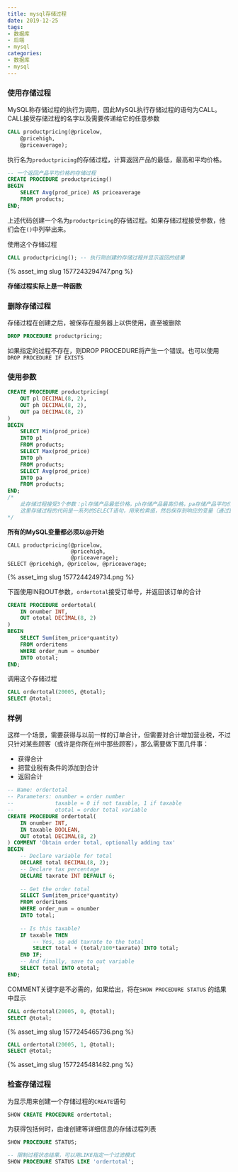 ```yaml
---
title: mysql存储过程
date: 2019-12-25
tags:
- 数据库
- 后端
- mysql
categories:
- 数据库
- mysql
---
```


### 使用存储过程

MySQL称存储过程的执行为调用，因此MySQL执行存储过程的语句为CALL。CALL接受存储过程的名字以及需要传递给它的任意参数

```SQL
CALL productpricing(@pricelow,
	@pricehigh,
	@priceaverage);
```

执行名为`productpricing`的存储过程，计算返回产品的最低，最高和平均价格。

```sql
-- 一个返回产品平均价格的存储过程
CREATE PROCEDURE productpricing()
BEGIN
	SELECT Avg(prod_price) AS priceaverage
	FROM products;
END;
```

上述代码创建一个名为`productpricing`的存储过程。如果存储过程接受参数，他们会在`()`中列举出来。

使用这个存储过程


```sql
CALL productpricing(); -- 执行刚创建的存储过程并显示返回的结果
```

{% asset_img slug 1577243294747.png %}

**存储过程实际上是一种函数**

### 删除存储过程

存储过程在创建之后，被保存在服务器上以供使用，直至被删除

```sql
DROP PROCEDURE productpricing;
```

如果指定的过程不存在，则DROP PROCEDURE将产生一个错误。也可以使用`DROP PROCEDURE IF EXISTS`

### 使用参数

```sql
CREATE PROCEDURE productpricing(
	OUT pl DECIMAL(8, 2),
	OUT ph DECIMAL(8, 2),
	OUT pa DECIMAL(8, 2)
)
BEGIN
	SELECT Min(prod_price)
	INTO p1
	FROM products;
	SELECT Max(prod_price)
	INTO ph
	FROM products;
	SELECT Avg(prod_price)
	INTO pa
	FROM products;
END;
/* 
	此存储过程接受3个参数：pl存储产品最低价格，ph存储产品最高价格，pa存储产品平均价格。每个参数必须具有指定的类型，这里使用十进制值。关键字OUT指出相应的参数用来从存储过程传出一个值（返回给调用者）。MySQL支持IN（传递给存储过程）、OUT(从存储过程传出)和INOUT（对存储过程传入和传出）类型的参数。
	这里存储过程的代码是一系列的SELECT语句，用来检索值，然后保存到响应的变量（通过INTO关键字）
*/
```

**所有的MySQL变量都必须以@开始**

```
CALL productpricing(@pricelow,
					@pricehigh,
					@priceaverage);
SELECT @pricehigh, @pricelow, @priceaverage;
```

{% asset_img slug 1577244249734.png %}

下面使用IN和OUT参数，`ordertotal`接受订单号，并返回该订单的合计

```SQL
CREATE PROCEDURE ordertotal(
	IN onumber INT,
	OUT ototal DECIMAL(8, 2)
)
BEGIN
	SELECT Sum(item_price*quantity)
	FROM orderitems
	WHERE order_num = onumber
	INTO ototal;
END;
```

调用这个存储过程

```SQL
CALL ordertotal(20005, @total);
SELECT @total;
```

### 样例

这样一个场景，需要获得与以前一样的订单合计，但需要对合计增加营业税，不过只针对某些顾客（或许是你所在州中那些顾客），那么需要做下面几件事：

- 获得合计
- 把营业税有条件的添加到合计
- 返回合计

```SQL
-- Name: ordertotal
-- Parameters: onumber = order number
-- 			   taxable = 0 if not taxable, 1 if taxable
-- 			   ototal = order total variable
CREATE PROCEDURE ordertotal(
	IN onumber INT,
    IN taxable BOOLEAN,
    OUT ototal DECIMAL(8, 2)
) COMMENT 'Obtain order total, optionally adding tax'
BEGIN
	-- Declare variable for total
	DECLARE total DECIMAL(8, 2);
	-- Declare tax percentage
	DECLARE taxrate INT DEFAULT 6;
	
	-- Get the order total
	SELECT Sum(item_price*quantity)
	FROM orderitems
	WHERE order_num = onumber
	INTO total;
	
	-- Is this taxable?
	IF taxable THEN
		-- Yes, so add taxrate to the total
		SELECT total + (total/100*taxrate) INTO total;
	END IF;
	-- And finally, save to out variable
	SELECT total INTO ototal;
END;
```

COMMENT关键字是不必需的，如果给出，将在`SHOW PROCEDURE STATUS` 的结果中显示

```sql
CALL ordertotal(20005, 0, @total);
SELECT @total;
```

{% asset_img slug 1577245465736.png %}

```sql
CALL ordertotal(20005, 1, @total);
SELECT @total;
```

{% asset_img slug 1577245481482.png %}

### 检查存储过程

为显示用来创建一个存储过程的`CREATE`语句

```sql
SHOW CREATE PROCEDURE ordertotal;
```

为获得包括何时，由谁创建等详细信息的存储过程列表

```SQL
SHOW PROCEDURE STATUS;

-- 限制过程状态结果，可以用LIKE指定一个过滤模式
SHOW PROCEDURE STATUS LIKE 'ordertotal';
```



